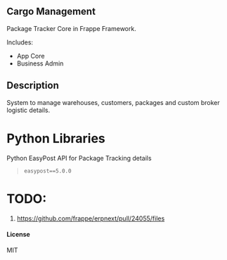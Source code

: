 ## Cargo Management

Package Tracker Core in Frappe Framework.

Includes:
- App Core
- Business Admin

## Description
System to manage warehouses, customers, packages and custom broker logistic details.

# Python Libraries

Python EasyPost API for Package Tracking details
> `easypost==5.0.0`

# TODO:
1. https://github.com/frappe/erpnext/pull/24055/files

#### License

MIT